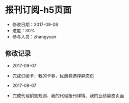 # 报刊订阅-h5页面
- 修改日期：2017-09-08
- 进度：30%
- 参与人员：zhangyuan

## 修改记录
- 2017-09-07
* 完成订阅卡，我的卡券，优惠券选择静态页
- 2017-08-07
* 完成代理销售规则、我的代理报刊详情、我的业绩静态页面